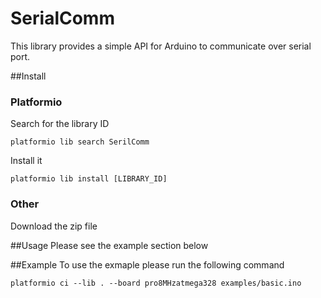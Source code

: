 # SerialComm
This library provides a simple API for Arduino to communicate over serial port.

##Install
### Platformio
Search for the library ID
```
platformio lib search SerilComm
```
Install it
```
platformio lib install [LIBRARY_ID]
```
### Other
Download the zip file

##Usage
Please see the example section below

##Example
To use the exmaple please run the following command
```
platformio ci --lib . --board pro8MHzatmega328 examples/basic.ino
```
